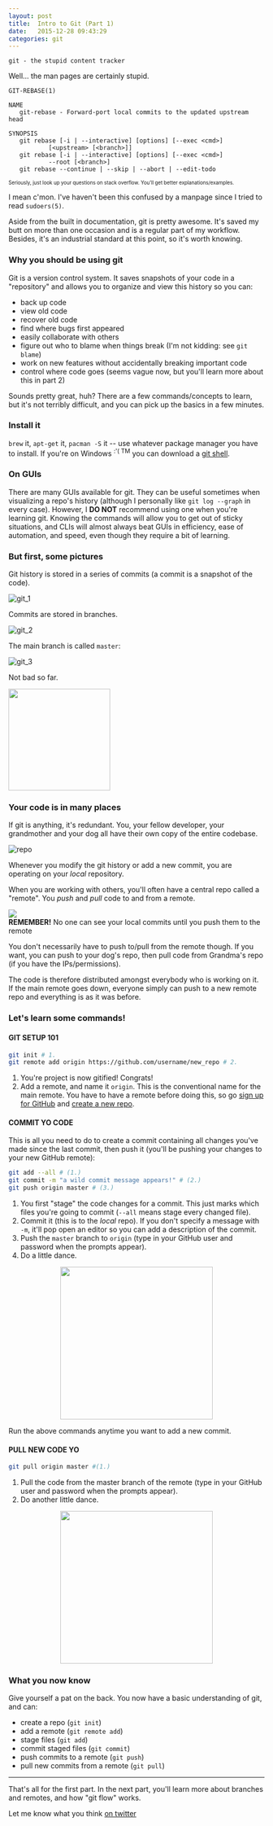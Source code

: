 ```yaml
---
layout: post
title:  Intro to Git (Part 1)
date:   2015-12-28 09:43:29
categories: git
---
```


<style>
img.middle {
  display: block;
  margin-right: auto;
  margin-left: auto;
}
</style>

`git - the stupid content tracker`

Well... the man pages are certainly stupid.

```
GIT-REBASE(1)

NAME
   git-rebase - Forward-port local commits to the updated upstream head

SYNOPSIS
   git rebase [-i | --interactive] [options] [--exec <cmd>]
           [<upstream> [<branch>]]
   git rebase [-i | --interactive] [options] [--exec <cmd>]
           --root [<branch>]
   git rebase --continue | --skip | --abort | --edit-todo
```
<small><small>Seriously, just look up your questions on stack overflow. You'll get better explanations/examples.</small></small>

I mean c'mon. I've haven't been this confused by a manpage since I tried to read `sudoers(5)`.

Aside from the built in documentation, git is pretty awesome. It's saved my butt on more than one occasion and is a regular part of my workflow. Besides, it's an industrial standard at this point, so it's worth knowing.

### Why you should be using git

Git is a version control system. It saves snapshots of your code in a "repository" and allows you to organize and view this history so you can:

- back up code
- view old code
- recover old code
- find where bugs first appeared
- easily collaborate with others
- figure out who to blame when things break (I'm not kidding: see `git blame`)
- work on new features without accidentally breaking important code
- control where code goes (seems vague now, but you'll learn more about this in part 2)

Sounds pretty great, huh? There are a few commands/concepts to learn, but it's not terribly difficult, and you can pick up the basics in a few minutes.

### Install it

`brew` it, `apt-get` it, `pacman -S` it -- use whatever package manager you have to install. If you're on Windows <sup>:'( TM</sup> you can download a [git shell](http://www.git-scm.com/downloads).


### On GUIs

There are many GUIs available for git. They can be useful sometimes when visualizing a repo's history (although I personally like `git log --graph` in every case). However, I __DO NOT__ recommend using one when you're learning git. Knowing the commands will allow you to get out of sticky situations, and CLIs will almost always beat GUIs in efficiency, ease of automation, and speed, even though they require a bit of learning.

### But first, some pictures

Git history is stored in a series of commits (a commit is a snapshot of the code).

![git_1](/images/git_1.png)

Commits are stored in branches.

![git_2](/images/git_2.png)

The main branch is called `master`:

![git_3](/images/git_3.png)

Not bad so far.

<img src="/images/piece_o_cake.jpg" width=200/>


### Your code is in many places

If git is anything, it's redundant. You, your fellow developer, your grandmother and your dog all have their own copy of the entire codebase.

![repo](/images/repo.png)

Whenever you modify the git history or add a new commit, you are operating on your *local* repository.

When you are working with others, you'll often have a central repo called a "remote". You *push* and *pull* code to and from a remote.

<img class="middle" src="/images/push_pull.png"/>

<div class="invert white">
<b>REMEMBER!</b> No one can see your local commits until you push them to the remote
</div>

You don't necessarily have to push to/pull from the remote though. If you want, you can push to your dog's repo, then pull code from Grandma's repo (if you have the IPs/permissions).

The code is therefore distributed amongst everybody who is working on it. If the main remote goes down, everyone simply can push to a new remote repo and everything is as it was before.

### Let's learn some commands!

#### GIT SETUP 101
```sh
git init # 1.
git remote add origin https://github.com/username/new_repo # 2.
```

1. You're project is now gitified! Congrats!
2. Add a remote, and name it `origin`. This is the conventional name for the main remote. You have to have a remote before doing this, so go [sign up for GitHub](https://github.com/join) and [create a new repo](https://github.com/new).


#### COMMIT YO CODE
This is all you need to do to create a commit containing all changes you've made since the last commit, then push it (you'll be pushing your changes to your new GitHub remote):

```sh
git add --all # (1.)
git commit -m "a wild commit message appears!" # (2.)
git push origin master # (3.)
```

1. You first "stage" the code changes for a commit. This just marks which files you're going to commit (`--all` means stage every changed file).
2. Commit it (this is to the *local* repo). If you don't specify a message with `-m`, it'll pop open an editor so you can add a description of the commit.
3. Push the `master` branch to `origin` (type in your GitHub user and password when the prompts appear).
4. Do a little dance.

<img class="middle" src="/images/dancing_groot2.gif" width="300"/>

Run the above commands anytime you want to add a new commit.

#### PULL NEW CODE YO
```sh
git pull origin master #(1.)
```

1. Pull the code from the master branch of the remote (type in your GitHub user and password when the prompts appear).
2. Do another little dance.

<img class="middle" src="/images/dancing_groot.gif" width="300"/>

### What you now know

Give yourself a pat on the back. You now have a basic understanding of git, and can:

- create a repo (`git init`)
- add a remote (`git remote add`)
- stage files (`git add`)
- commit staged files (`git commit`)
- push commits to a remote (`git push`)
- pull new commits from a remote (`git pull`)

-----

That's all for the first part. In the next part, you'll learn more about branches and remotes, and how "git flow" works.

Let me know what you think [on twitter](https://twitter.com/theninjacharlie)
